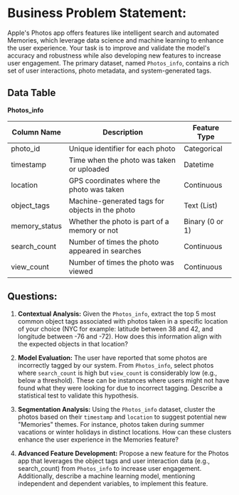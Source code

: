 # **Business Problem Statement:**
Apple's Photos app offers features like intelligent search and automated Memories, which leverage data science and machine learning to enhance the user experience. Your task is to improve and validate the model's accuracy and robustness while also developing new features to increase user engagement. The primary dataset, named `Photos_info`, contains a rich set of user interactions, photo metadata, and system-generated tags.

## Data Table

**Photos_info**

| Column Name   | Description                                    | Feature Type     |
|---------------|------------------------------------------------|------------------|
| photo_id      | Unique identifier for each photo               | Categorical      |
| timestamp     | Time when the photo was taken or uploaded      | Datetime         |
| location      | GPS coordinates where the photo was taken      | Continuous       |
| object_tags   | Machine-generated tags for objects in the photo| Text (List)      |
| memory_status | Whether the photo is part of a memory or not   | Binary (0 or 1)  |
| search_count  | Number of times the photo appeared in searches | Continuous       |
| view_count    | Number of times the photo was viewed           | Continuous       |

## **Questions:**

1. **Contextual Analysis:** Given the `Photos_info`, extract the top 5 most common object tags associated with photos taken in a specific location of your choice (NYC for example: latitude between 38 and 42, and longitude between -76 and -72). How does this information align with the expected objects in that location?

2. **Model Evaluation:** The user have reported that some photos are incorrectly tagged by our system. From `Photos_info`, select photos where `search_count` is high but `view_count` is considerably low (e.g., below a threshold). These can be instances where users might not have found what they were looking for due to incorrect tagging. Describe a statistical test to validate this hypothesis.

3. **Segmentation Analysis:** Using the `Photos_info` dataset, cluster the photos based on their `timestamp` and `location` to suggest potential new "Memories" themes. For instance, photos taken during summer vacations or winter holidays in distinct locations. How can these clusters enhance the user experience in the Memories feature?

4. **Advanced Feature Development:** Propose a new feature for the Photos app that leverages the object tags and user interaction data (e.g., search_count) from `Photos_info` to increase user engagement. Additionally, describe a machine learning model, mentioning independent and dependent variables, to implement this feature.